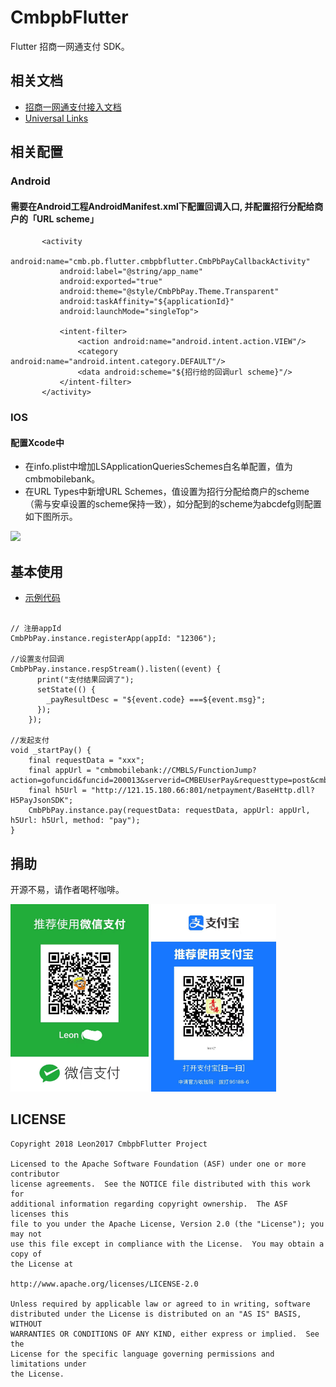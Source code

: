 # CmbpbFlutter

Flutter 招商一网通支付 SDK。

## 相关文档
* [招商一网通支付接入文档](http://openhome.cmbchina.com/PayNew/pay/doc/cell/app)
* [Universal Links](https://developer.apple.com/documentation/uikit/inter-process_communication/allowing_apps_and_websites_to_link_to_your_content)

## 相关配置

### Android 

#### 需要在Android工程AndroidManifest.xml下配置回调入口, 并配置招行分配给商户的「URL scheme」

```
       <activity
           android:name="cmb.pb.flutter.cmbpbflutter.CmbPbPayCallbackActivity"
           android:label="@string/app_name"
           android:exported="true"
           android:theme="@style/CmbPbPay.Theme.Transparent"
           android:taskAffinity="${applicationId}"
           android:launchMode="singleTop">

           <intent-filter>
               <action android:name="android.intent.action.VIEW"/>
               <category android:name="android.intent.category.DEFAULT"/>
               <data android:scheme="${招行给的回调url scheme}"/>
           </intent-filter>
       </activity>
```

### IOS 

#### 配置Xcode中
* 在info.plist中增加LSApplicationQueriesSchemes白名单配置，值为cmbmobilebank。
* 在URL Types中新增URL Schemes，值设置为招行分配给商户的scheme（需与安卓设置的scheme保持一致），如分配到的scheme为abcdefg则配置如下图所示。

<image src="https://github.com/leon2017/cmbpb-flutter/blob/master/screenshot/screenshot_1.png"/>

## 基本使用

* [示例代码](https://github.com/leon2017/cmbpb-flutter/blob/master/example/lib/main.dart)

```

// 注册appId
CmbPbPay.instance.registerApp(appId: "12306");

//设置支付回调
CmbPbPay.instance.respStream().listen((event) {
      print("支付结果回调了");
      setState(() {
        _payResultDesc = "${event.code} ===${event.msg}";
      });
    });

//发起支付
void _startPay() {
    final requestData = "xxx";
    final appUrl = "cmbmobilebank://CMBLS/FunctionJump?action=gofuncid&funcid=200013&serverid=CMBEUserPay&requesttype=post&cmb_app_trans_parms_start=here";
    final h5Url = "http://121.15.180.66:801/netpayment/BaseHttp.dll?H5PayJsonSDK";
    CmbPbPay.instance.pay(requestData: requestData, appUrl: appUrl, h5Url: h5Url, method: "pay");
}

```

## 捐助
开源不易，请作者喝杯咖啡。

<img src="https://github.com/leon2017/cmbpb-flutter/blob/master/screenshot/wx.jpg" height="300">  <img src="https://github.com/leon2017/cmbpb-flutter/blob/master/screenshot/alipay.jpg" height="300">

## LICENSE

    Copyright 2018 Leon2017 CmbpbFlutter Project

    Licensed to the Apache Software Foundation (ASF) under one or more contributor
    license agreements.  See the NOTICE file distributed with this work for
    additional information regarding copyright ownership.  The ASF licenses this
    file to you under the Apache License, Version 2.0 (the "License"); you may not
    use this file except in compliance with the License.  You may obtain a copy of
    the License at

    http://www.apache.org/licenses/LICENSE-2.0

    Unless required by applicable law or agreed to in writing, software
    distributed under the License is distributed on an "AS IS" BASIS, WITHOUT
    WARRANTIES OR CONDITIONS OF ANY KIND, either express or implied.  See the
    License for the specific language governing permissions and limitations under
    the License.
